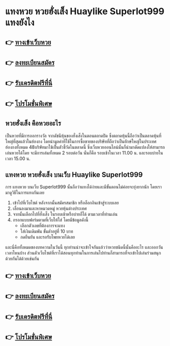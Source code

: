 # แทงหวย หวยฮั่งเส็ง Huaylike Superlot999 แทงยังไง

## 👉 [ทางเข้าเว็บหวย](https://bit.ly/3QM3MKI)
## 👉 [ลงทะเบียนสมัคร](https://bit.ly/3QM3MKI)
## 👉 [รับเครดิตฟรีที่นี่](https://bit.ly/3QM3MKI)
## 👉 [โปรโมชั่นพิเศษ](https://bit.ly/3QM3MKI)

## หวยฮั่งเส็ง คือหวยอะไร
เป็นหวยที่มีการออกรางวัล จากดัชนีหุ้นของฮั่งเส็งในตอนตลาดปิด ซึ่งตลาดหุ้นนี้ถือว่าเป็นตลาดหุ้นที่ใหญ่ที่สุดแล้วในฮ่องกง โดยนำมูลค่าที่ใช้ในการซื้อขายของบริษัทที่ถือว่าเป็นยักษ์ใหญ่ในประเทศฮ่องกงทั้งหมด 48บริษัทมาใช้เป็นตัวชี้วัดในตลาดนี้ ซึ่งเว็บหวยออนไลน์นั้นก็นำมาดัดแปลงให้สามารถเล่นหวยได้โดย จะมีการเล่นทั้งหมด 2 รอบต่อวัน นั่นก็คือ รอบเช้าในเวลา 11.00 น. และรอบบ่ายในเวลา 15.00 น.

## แทงหวย หวยฮั่งเส็ง บนเว็บ Huaylike Superlot999
การ แทงหวย บนเว็บ Superlot999 นั้นถือว่าแทงได้ง่ายและมีขั้นตอนไม่ค่อยจะยุ่งยากนัก โดยเรามาดูวิธีในการแทงกันเลย
1. เข้าไปที่เว็บไซต์ หลังจากนั้นสมัครสมาชิก หรือล็อกอินเข้าสู่ระบบเลย
2. เลื่อนลงมาและหาหมวดหมู่ หวยหุ้นต่างประเทศ
3. จากนั้นเลือกไปที่ฮั่งเส็ง ในรอบเช้าหรือบ่ายก็ได้ ตามเวลาที่ท่านเล่น
4. กรอกแบบฟอร์มตามที่เว็บให้ใส่ โดยมีข้อมูลดังนี้
	- เลือกตัวเลขที่ต้องการจะแทง
	- ใส่เงินเดิมพัน ขั้นต่ำอยู่ที่ 10 บาท
	- กดยืนยัน และรอรับโพยหวยได้เลย

และนี่คือทั้งหมดของบทความในวันนี้ ทุกท่านน่าจะเข้าใจกันแล้วว่าหวยชนิดนี้นั้นคืออะไร และออกวันเวลาไหนบ้าง ส่วนตัวเว็บไซต์ที่เราได้สอนทุกท่านในการเล่นไปท่านก็สามารถที่จะเข้าไปเล่นร่วมสนุกด้วยกันได้ด้วยเช่นกัน

## 👉 [ทางเข้าเว็บหวย](https://bit.ly/3QM3MKI)
## 👉 [ลงทะเบียนสมัคร](https://bit.ly/3QM3MKI)
## 👉 [รับเครดิตฟรีที่นี่](https://bit.ly/3QM3MKI)
## 👉 [โปรโมชั่นพิเศษ](https://bit.ly/3QM3MKI)
